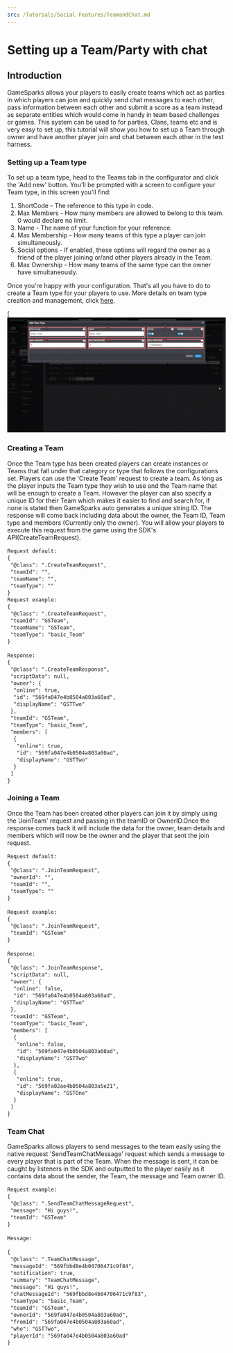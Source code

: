 ```yaml
---
src: /Tutorials/Social Features/TeamandChat.md
---
```


# Setting up a Team/Party with chat

## Introduction

GameSparks allows your players to easily create teams which act as parties in which players can join and quickly send chat messages to each other, pass information between each other and submit a score as a team instead as separate entities which would come in handy in team based challenges or games. This system can be used to for parties, Clans, teams etc and is very easy to set up, this tutorial will show you how to set up a Team through owner and have another player join and chat between each other in the test harness.  

### Setting up a Team type

To set up a team type, head to the Teams tab in the configurator and click the 'Add new' button. You'll be prompted with a screen to configure your Team type, in this screen you'll find:

1.  ShortCode - The reference to this type in code.
2.  Max Members - How many members are allowed to belong to this team. 0 would declare no limit.
3.  Name - The name of your function for your reference.
4.  Max Membership - How many teams of this type a player can join simultaneously.
5.  Social options - If enabled, these options will regard the owner as a friend of the player joining or/and other players already in the Team.
6.  Max Ownership - How many teams of the same type can the owner have simultaneously.

Once you're happy with your configuration. That's all you have to do to create a Team type for your players to use. More details on team type creation and management, click [here](/Documentation/Configurator/Teams.md).

[![](img/TeamChat/1.png)


### Creating a Team

Once the Team type has been created players can create instances or Teams that fall under that category or type that follows the configurations set. Players can use the 'Create Team' request to create a team. As long as the player inputs the Team type they wish to use and the Team name that will be enough to create a Team. However the player can also specify a unique ID for their Team which makes it easier to find and search for, if none is stated then GameSparks auto generates a unique string ID. The response will come back including data about the owner, the Team ID, Team type and members (Currently only the owner). You will allow your players to execute this request from the game using the SDK's API(CreateTeamRequest).

```
Request default:
{
 "@class": ".CreateTeamRequest",
 "teamId": "",
 "teamName": "",
 "teamType": ""
}
Request example:
{
 "@class": ".CreateTeamRequest",
 "teamId": "GSTeam",
 "teamName": "GSTeam",
 "teamType": "basic_Team"
}

Response:
{
 "@class": ".CreateTeamResponse",
 "scriptData": null,
 "owner": {
  "online": true,
  "id": "569fa047e4b0504a803a60ad",
  "displayName": "GSTTwo"
 },
 "teamId": "GSTeam",
 "teamType": "basic_Team",
 "members": [
  {
   "online": true,
   "id": "569fa047e4b0504a803a60ad",
   "displayName": "GSTTwo"
  }
 ]
}
```

### Joining a Team

Once the Team has been created other players can join it by simply using the 'JoinTeam' request and passing in the teamID or OwnerID.Once the response comes back it will include the data for the owner, team details and members which will now be the owner and the player that sent the join request.

```
Request default:
{
 "@class": ".JoinTeamRequest",
 "ownerId": "",
 "teamId": "",
 "teamType": ""
}

Request example:
{
 "@class": ".JoinTeamRequest",
 "teamId": "GSTeam"
}

Response:
{
 "@class": ".JoinTeamResponse",
 "scriptData": null,
 "owner": {
  "online": false,
  "id": "569fa047e4b0504a803a60ad",
  "displayName": "GSTTwo"
 },
 "teamId": "GSTeam",
 "teamType": "basic_Team",
 "members": [
  {
   "online": false,
   "id": "569fa047e4b0504a803a60ad",
   "displayName": "GSTTwo"
  },
  {
   "online": true,
   "id": "569fa02ae4b0504a803a5e21",
   "displayName": "GSTOne"
  }
 ]
}
```

### Team Chat

GameSparks allows players to send messages to the team easily using the native request 'SendTeamChatMessage' request which sends a message to every player that is part of the Team. When the message is sent, it can be caught by listeners in the SDK and outputted to the player easily as it contains data about the sender, the Team, the message and Team owner ID.

```
Request example:
{
 "@class": ".SendTeamChatMessageRequest",
 "message": "Hi guys!",
 "teamId": "GSTeam"
}

Message:

{
 "@class": ".TeamChatMessage",
 "messageId": "569fbbd8e4b04706471c9f84",
 "notification": true,
 "summary": "TeamChatMessage",
 "message": "Hi guys!",
 "chatMessageId": "569fbbd8e4b04706471c9f83",
 "teamType": "basic_Team",
 "teamId": "GSTeam",
 "ownerId": "569fa047e4b0504a803a60ad",
 "fromId": "569fa047e4b0504a803a60ad",
 "who": "GSTTwo",
 "playerId": "569fa047e4b0504a803a60ad"
}
```
